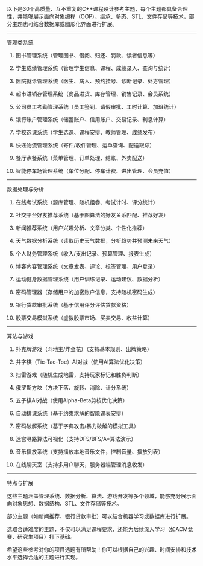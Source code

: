 以下是30个高质量、互不重复的C++课程设计参考主题，每个主题都具备合理性，并能够展示面向对象编程（OOP）、继承、多态、STL、文件存储等技术，部分主题也可结合数据库或图形化界面进行扩展。


---

管理类系统

1. 图书管理系统（管理图书、借阅、归还、罚款、读者信息等）


2. 学生成绩管理系统（管理学生信息、课程、成绩录入、查询与统计）


3. 医院就诊管理系统（医生、病人、预约挂号、诊断记录、处方管理）


4. 超市进销存管理系统（商品进货、库存管理、销售记录、会员系统）


5. 公司员工考勤管理系统（员工签到、请假审批、工时计算、加班统计）


6. 银行账户管理系统（储蓄账户、信用账户、交易记录、利息计算）


7. 学校选课系统（学生选课、课程安排、教师管理、成绩发布）


8. 快递物流管理系统（寄件/收件管理、运单查询、配送跟踪）


9. 餐厅点餐系统（菜单管理、订单处理、结账、外卖配送）


10. 智能停车场管理系统（车位分配、停车计费、进出管理、会员充值）




---

数据处理与分析

1. 在线考试系统（题库管理、随机组卷、考试计时、评分统计）


2. 社交平台好友推荐系统（基于图算法的好友关系匹配、推荐好友）


3. 新闻推荐系统（用户兴趣分析、文章分类、个性化推荐）


4. 天气数据分析系统（读取历史天气数据，分析趋势并预测未来天气）


5. 个人财务管理系统（收入/支出记录、预算管理、报表生成）


6. 博客内容管理系统（文章发表、评论、标签管理、用户登录）


7. 运动健身数据管理系统（用户训练记录、运动建议、数据分析）


8. 密码管理器（存储用户的加密账户信息，支持随机密码生成）


9. 银行贷款审批系统（基于信用评分评估贷款资格）


10. 股票交易模拟系统（虚拟股票市场、买卖交易、收益计算）




---

算法与游戏

1. 扑克牌游戏（斗地主/炸金花）（支持基本规则、出牌策略）


2. 井字棋（Tic-Tac-Toe）AI对战（使用AI算法优化决策）


3. 扫雷游戏（随机生成地雷，支持玩家标记和胜负判断）


4. 俄罗斯方块（方块下落、旋转、消除、计分系统）


5. 五子棋AI对战（使用Alpha-Beta剪枝优化决策）


6. 自动排课系统（基于约束求解的智能课表安排）


7. 密码破解系统（基于字典攻击/暴力破解的模拟工具）


8. 迷宫寻路算法可视化（支持DFS/BFS/A*算法演示）


9. 音乐播放系统（支持播放本地音乐文件，控制音量、播放列表）


10. 在线聊天室（支持多用户聊天，服务器端管理消息收发）




---

特点与扩展

这些主题涵盖管理系统、数据分析、算法、游戏开发等多个领域，能够充分展示面向对象思想、数据结构、STL、文件存储等技术。

部分主题（如新闻推荐、银行贷款审批）可以结合机器学习或数据库进行扩展。

选取合适难度的主题，不仅可以满足课程要求，还能为后续深入学习（如ACM竞赛、研究生项目）打下基础。


希望这些参考对你的项目选题有所帮助！你可以根据自己的兴趣、时间安排和技术水平选择合适的主题进行实现。

